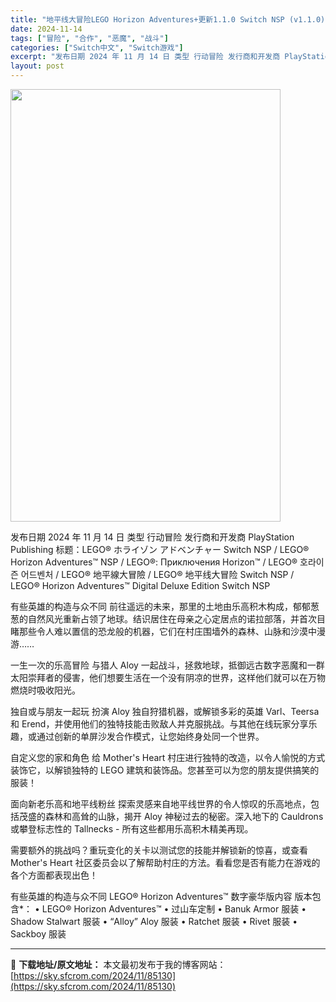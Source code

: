```yaml
---
title: "地平线大冒险LEGO Horizon Adventures+更新1.1.0 Switch NSP (v1.1.0)中文"
date: 2024-11-14
tags: ["冒险", "合作", "恶魔", "战斗"]
categories: ["Switch中文", "Switch游戏"]
excerpt: "发布日期 2024 年 11 月 14 日 类型 行动冒险 发行商和开发商 PlayStation Publishing 标题：LEGO® ホライゾン アドベンチャー Switch NSP / LEGO® Horizon Adventures™ NSP / LEGO®: Приключения Ho&hellip;"
layout: post
---
```


<img class="aligncenter size-full wp-image-85131" src="https://sky.sfcrom.com/wp-content/uploads/2024/11/2024111407413654.webp" alt="" width="432" height="692" />

发布日期 2024 年 11 月 14 日
类型 行动冒险
发行商和开发商 PlayStation Publishing
标题：LEGO® ホライゾン アドベンチャー Switch NSP / LEGO® Horizon Adventures™ NSP / LEGO®: Приключения Horizon™ / LEGO® 호라이즌 어드벤처 / LEGO® 地平線大冒險 / LEGO® 地平线大冒险 Switch NSP / LEGO® Horizon Adventures™ Digital Deluxe Edition Switch NSP

有些英雄的构造与众不同
前往遥远的未来，那里的土地由乐高积木构成，郁郁葱葱的自然风光重新占领了地球。结识居住在母亲之心定居点的诺拉部落，并首次目睹那些令人难以置信的恐龙般的机器，它们在村庄围墙外的森林、山脉和沙漠中漫游……

一生一次的乐高冒险
与猎人 Aloy 一起战斗，拯救地球，抵御远古数字恶魔和一群太阳崇拜者的侵害，他们想要生活在一个没有阴凉的世界，这样他们就可以在万物燃烧时吸收阳光。

独自或与朋友一起玩 扮演
Aloy 独自狩猎机器，或解锁多彩的英雄 Varl、Teersa 和 Erend，并使用他们的独特技能击败敌人并克服挑战。与其他在线玩家分享乐趣，或通过创新的单屏沙发合作模式，让您始终身处同一个世界。

自定义您的家和角色
给 Mother's Heart 村庄进行独特的改造，以令人愉悦的方式装饰它，以解锁独特的 LEGO 建筑和装饰品。您甚至可以为您的朋友提供搞笑的服装！

面向新老乐高和地平线粉丝
探索灵感来自地平线世界的令人惊叹的乐高地点，包括茂盛的森林和高耸的山脉，揭开 Aloy 神秘过去的秘密。深入地下的 Cauldrons 或攀登标志性的 Tallnecks - 所有这些都用乐高积木精美再现。

需要额外的挑战吗？重玩变化的关卡以测试您的技能并解锁新的惊喜，或查看 Mother's Heart 社区委员会以了解帮助村庄的方法。看看您是否有能力在游戏的各个方面都表现出色！

有些英雄的构造与众不同
LEGO® Horizo​​n Adventures™ 数字豪华版内容
版本包含*：
• LEGO® Horizo​​n Adventures™
• 过山车定制
• Banuk Armor 服装
• Shadow Stalwart 服装
• “Alloy” Aloy 服装
• Ratchet 服装
• Rivet 服装
• Sackboy 服装

---
📖 **下载地址/原文地址：** 本文最初发布于我的博客网站：[https://sky.sfcrom.com/2024/11/85130](https://sky.sfcrom.com/2024/11/85130)
